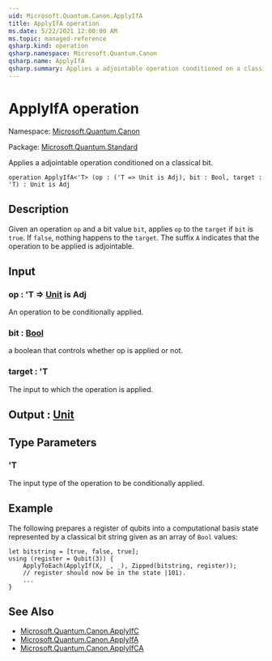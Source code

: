 ```yaml
---
uid: Microsoft.Quantum.Canon.ApplyIfA
title: ApplyIfA operation
ms.date: 5/22/2021 12:00:00 AM
ms.topic: managed-reference
qsharp.kind: operation
qsharp.namespace: Microsoft.Quantum.Canon
qsharp.name: ApplyIfA
qsharp.summary: Applies a adjointable operation conditioned on a classical bit.
---
```


# ApplyIfA operation

Namespace: [Microsoft.Quantum.Canon](xref:Microsoft.Quantum.Canon)

Package: [Microsoft.Quantum.Standard](https://nuget.org/packages/Microsoft.Quantum.Standard)


Applies a adjointable operation conditioned on a classical bit.

```qsharp
operation ApplyIfA<'T> (op : ('T => Unit is Adj), bit : Bool, target : 'T) : Unit is Adj
```


## Description

Given an operation `op` and a bit value `bit`, applies `op` to the `target`if `bit` is `true`. If `false`, nothing happens to the `target`.The suffix `A` indicates that the operation to be applied is adjointable.

## Input

### op : 'T => [Unit](xref:microsoft.quantum.qsharp.valueliterals#unit-literal)  is Adj

An operation to be conditionally applied.


### bit : [Bool](xref:microsoft.quantum.qsharp.valueliterals#bool-literals)

a boolean that controls whether op is applied or not.


### target : 'T

The input to which the operation is applied.



## Output : [Unit](xref:microsoft.quantum.qsharp.valueliterals#unit-literal)



## Type Parameters

### 'T

The input type of the operation to be conditionally applied.

## Example

The following prepares a register of qubits into a computational basisstate represented by a classical bit string given as an array of `Bool`values:```qsharplet bitstring = [true, false, true];using (register = Qubit(3)) {    ApplyToEach(ApplyIf(X, _, _), Zipped(bitstring, register));    // register should now be in the state |101⟩.    ...}```

## See Also

- [Microsoft.Quantum.Canon.ApplyIfC](xref:Microsoft.Quantum.Canon.ApplyIfC)
- [Microsoft.Quantum.Canon.ApplyIfA](xref:Microsoft.Quantum.Canon.ApplyIfA)
- [Microsoft.Quantum.Canon.ApplyIfCA](xref:Microsoft.Quantum.Canon.ApplyIfCA)